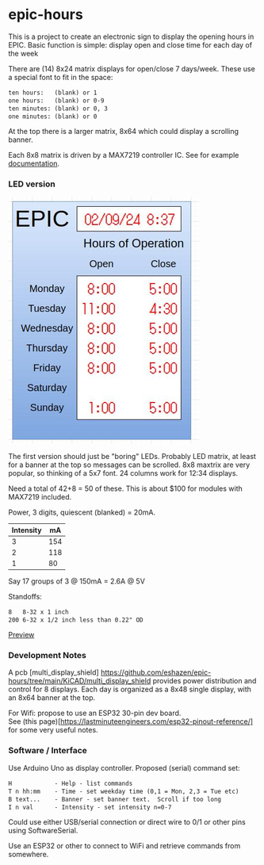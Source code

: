 # epic-hours

This is a project to create an electronic sign to display the opening
hours in EPIC.  Basic function is simple:  display open and close time
for each day of the week

There are (14) 8x24 matrix displays for open/close 7 days/week.
These use a special font to fit in the space:

    ten hours:   (blank) or 1
    one hours:   (blank) or 0-9
    ten minutes: (blank) or 0, 3
    one minutes: (blank) or 0

At the top there is a larger matrix, 8x64 which could display
a scrolling banner.

Each 8x8 matrix is driven by a MAX7219 controller IC.
See for example 
[documentation](https://lastminuteengineers.com/max7219-dot-matrix-arduino-tutorial/).

### LED version

![Preview pixture](Sketches/preview.jpg)

The first version should just be "boring" LEDs.  Probably LED matrix,
at least for a banner at the top so messages can be scrolled.
8x8 maxtrix are very popular, so thinking of a 5x7 font.
24 columns work for 12:34 displays.

Need a total of 42+8 = 50 of these.  This is about $100
for modules with MAX7219 included.

Power, 3 digits, quiescent (blanked) = 20mA.

| Intensity | mA  |
|-----------|-----|
| 3         | 154 |
| 2         | 118 |
| 1         | 80  |

Say 17 groups of 3 @ 150mA = 2.6A @ 5V

Standoffs:

    8   8-32 x 1 inch
	200 6-32 x 1/2 inch less than 0.22" OD

[Preview](Sketches/amazon_8x8.jpg)

### Development Notes

A pcb [multi_display_shield] https://github.com/eshazen/epic-hours/tree/main/KiCAD/multi_display_shield provides power distribution and control for 8
displays.  Each day is organized as a 8x48 single display,
with an 8x64 banner at the top.

For Wifi:  propose to use an ESP32 30-pin dev board.  
See (this page)[https://lastminuteengineers.com/esp32-pinout-reference/]
for some very useful notes.

### Software / Interface

Use Arduino Uno as display controller.  Proposed (serial) command set:

	H            - Help - list commands
	T n hh:mm    - Time - set weekday time (0,1 = Mon, 2,3 = Tue etc)
	B text...    - Banner - set banner text.  Scroll if too long
    I n val      - Intensity - set intensity n=0-7

Could use either USB/serial connection or direct wire to 0/1 or 
other pins using SoftwareSerial.
	
Use an ESP32 or other to connect to WiFi and retrieve commands
from somewhere.


	
